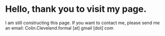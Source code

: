 # Hello, thank you to visit my page.

I am still constructing this page. If you want to contact me, please send me an email:
Colin.Cleveland.formal [at] gmail [dot] com

